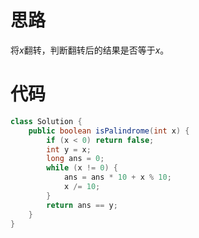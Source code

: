 # 思路

将$x$翻转，判断翻转后的结果是否等于$x$。

# 代码

```java
class Solution {
    public boolean isPalindrome(int x) {
        if (x < 0) return false;
        int y = x;
        long ans = 0;
        while (x != 0) {
            ans = ans * 10 + x % 10;
            x /= 10;
        }
        return ans == y;
    }
}
```

